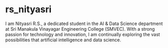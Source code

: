 # rs_nityasri
I am Nityasri R.S., a dedicated student in the AI &amp; Data Science department at Sri Manakula Vinayagar Engineering College (SMVEC). With a strong passion for technology and innovation, I am continually exploring the vast possibilities that artificial intelligence and data science.
